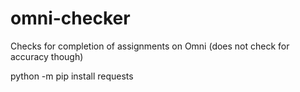 # omni-checker
Checks for completion of assignments on Omni (does not check for accuracy though)

python -m pip install requests
